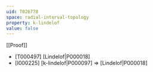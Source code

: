 ```yaml
---
uid: T026778
space: radial-interval-topology
property: k-lindelof
value: false
---
```

[[Proof]]

* [T000497] [Lindelof|P000018]
* [I000225] [k-lindelof|P000097] => [Lindelof|P000018]

